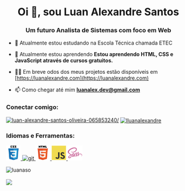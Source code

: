 <h1 align="center">Oi 👋, sou Luan Alexandre Santos</h1>
<h3 align="center">Um futuro Analista de Sistemas com foco em Web</h3>

- 🔭 Atualmente estou estudando na Escola Técnica chamada ETEC

- 🌱 Atualmente estou aprendendo **Estou aprendendo HTML, CSS e JavaScript através de cursos gratuitos.**

- 👨‍💻 Em breve odos dos meus projetos estão disponíveis em [https://luanalexandre.com](https://luanalexandre.com)

- 📫 Como chegar até mim **luanalex.dev@gmail.com**

<h3 align="left">Conectar comigo:</h3>
<p align="left">
<a href="https://linkedin.com/in/luan-alexandre-santos-oliveira-065853240/" target="blank"><img align="center " src="https://raw.githubusercontent.com/rahuldkjain/github-profile-readme-generator/master/src/images/icons/Social/linked-in-alt.svg" alt="luan-alexandre-santos-oliveira-065853240/" height="30" width="40" /></a>
<a href="https://instagram.com/lluanalexandre" target ="blank"><img align="center" src="https://raw.githubusercontent.com/rahuldkjain/github-profile-readme-generator/master/src/images/icons/Social/instagram.svg" alt ="lluanalexandre" height="30" width="40" /></a>

<h3 align="left">Idiomas e Ferramentas:</h3>
<p align="left"> <a href="https://www.w3schools.com/css/" target="_blank" rel="noreferrer"> <img src="https://raw.githubusercontent.com/devicons/devicon/master/icons/css3/css3-original-wordmark.svg" alt="css3" width="40" height="40"/> </a> <a href="https:// git-scm.com/" target="_blank" rel="noreferrer"> <img src="https://www.vectorlogo.zone/logos/git-scm/git-scm-icon.svg" alt=" git" width="40" height="40"/> </a> <a href="https://www.w3.org/html/" target="_blank" rel="noreferrer"> <img src="https://raw.githubusercontent.com/devicons/devicon/master/icons/html5/html5-original-wordmark.svg" alt="html5" width="40" height="40"/> </a> <a href="https://developer.mozilla.org/en-US/docs/Web/JavaScript" target="_blank" rel="noreferrer"> <img src="https://raw.githubusercontent.com/devicons/devicon/master/icons/javascript/javascript-original.svg" alt="javascript" width="40" height="40"/> </a> <a href="https://sass-lang.com" target="_blank" rel ="noreferrer"> <img src="https://raw.githubusercontent.com/devicons/devicon/master/icons/sass/sass-original.svg" alt="sass" width="40" height="40 "/></a> </p>

<p><img align="center" src="https://github-readme-stats.vercel.app/api/top-langs?username=luanaso&show_icons=true&locale=en&layout=compact" alt="luanaso" /> </p>

<p> <img align="center" src="https://github-readme-stats.vercel.app/api?username=luanaso&show_icons=true&theme=dracula" /> </p>
